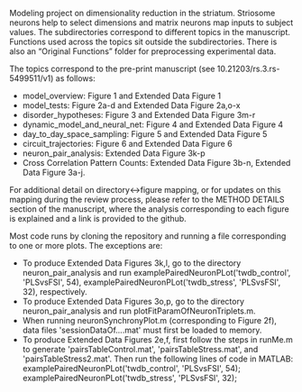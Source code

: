 Modeling project on dimensionality reduction in the striatum. Striosome neurons help to select dimensions and matrix neurons map inputs to subject values.
The subdirectories correspond to different topics in the manuscript. Functions used across the topics sit outside the subdirectories. There is also an “Original Functions” folder for preprocessing experimental data.

The topics correspond to the pre-print manuscript (see 10.21203/rs.3.rs-5499511/v1) as follows:
-	model_overview: Figure 1 and Extended Data Figure 1
-	model_tests: Figure 2a-d and Extended Data Figure 2a,o-x
-	disorder_hypotheses: Figure 3 and Extended Data Figure 3m-r
-	dynamic_model_and_neural_net: Figure 4 and Extended Data Figure 4
-	day_to_day_space_sampling: Figure 5 and Extended Data Figure 5
-	circuit_trajectories: Figure 6 and Extended Data Figure 6
-	neuron_pair_analysis: Extended Data Figure 3k-p
-	Cross Correlation Pattern Counts: Extended Data Figure 3b-n, Extended Data Figure 3a-j.

For additional detail on directory<->figure mapping, or for updates on this mapping during the review process, please refer to the METHOD DETAILS section of the manuscript, where the analysis corresponding to each figure is explained and a link is provided to the github.

Most code runs by cloning the repository and running a file corresponding to one or more plots. The exceptions are:
-	To produce Extended Data Figures 3k,l, go to the directory neuron_pair_analysis and run examplePairedNeuronPLot('twdb_control', 'PLSvsFSI', 54), examplePairedNeuronPLot('twdb_stress', 'PLSvsFSI', 32), respectively.
-	To produce Extended Data Figures 3o,p, go to the directory neuron_pair_analysis and run plotFitParamOfNeuronTriplets.m.
-	When running neuronSynchronyPlot.m (corresponding to Figure 2f), data files 'sessionDataOf....mat' must first be loaded to memory.
-	To produce Extended Data Figures 2e,f, first follow the steps in runMe.m to generate 'pairsTableControl.mat', 'pairsTableStress.mat', and  'pairsTableStress2.mat'. Then run the following lines of code in MATLAB: examplePairedNeuronPLot('twdb_control', 'PLSvsFSI', 54);
examplePairedNeuronPLot('twdb_stress', 'PLSvsFSI', 32);
